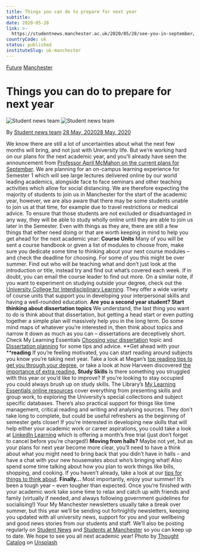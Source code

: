```yaml
---
title: Things you can do to prepare for next year
subtitle: 
date: 2020-05-28
link: >-
  https://studentnews.manchester.ac.uk/2020/05/28/see-you-in-september/
countryCode: uk
status: published
instituteSlug: uk-manchester
---
```

[Future](https://studentnews.manchester.ac.uk/category/future/) [Manchester](https://studentnews.manchester.ac.uk/category/manchester/)

# Things you can do to prepare for next year 

![Student news team](https://secure.gravatar.com/avatar/f5194825289c52e310a178f3c85d9cb3?s=96&d;=identicon&r;=g) ![Student news team](https://secure.gravatar.com/avatar/f5194825289c52e310a178f3c85d9cb3?s=96&d;=identicon&r;=g)

By [Student news team](https://studentnews.manchester.ac.uk/author/uomstudentnews/) [28 May, 202028 May, 2020](https://studentnews.manchester.ac.uk/2020/05/28/see-you-in-september/)

We know there are still a lot of uncertainties about what the next few months will bring, and not just with University life. But we’re working hard on our plans for the next academic year, and you’ll already have seen the announcement from [Professor April McMahon on the current plans for September](https://studentnews.manchester.ac.uk/2020/05/14/confirmation-of-start-dates-for-the-academic-year-2020-21-a-message-from-april-mcmahon/). We are planning for an on-campus learning experience for Semester 1 which will see large lectures delivered online by our world leading academics, alongside face to face seminars and other teaching activities which allow for social distancing. We are therefore expecting the majority of students to join us in Manchester for the start of the academic year, however, we are also aware that there may be some students unable to join us at that time, for example due to travel restrictions or medical advice. To ensure that those students are not excluded or disadvantaged in any way, they will be able to study wholly online until they are able to join us later in the Semester. Even with things as they are, there are still a few things that either need doing or that are worth keeping in mind to help you get ahead for the next academic year: **Course Units** Many of you will be sent a course handbook or given a list of modules to choose from, make sure you dedicate some time to thinking about your next course modules – and check the deadline for choosing. For some of you this might be over summer. Find out who will be teaching what and don’t just look at the introduction or title, instead try and find out what’s covered each week. If in doubt, you can email the course leader to find out more. On a similar note, if you want to experiment on studying outside your degree, check out the [University College for Interdisciplinary Learning](http://www.college.manchester.ac.uk/). They offer a wide variety of course units that support you in developing your interpersonal skills and having a well-rounded education. **Are you a second year student? Start thinking about dissertation topics** We understand, the last thing you want to do is think about that dissertation, but getting a head start or even putting together a simple plan will massively help you in the long term. Do some mind maps of whatever you’re interested in, then think about topics and narrow it down as much as you can – dissertations are deceptively short. Check My Learning Essentials [Choosing your dissertation](https://www.escholar.manchester.ac.uk/learning-objects/mle/dissertation-topic/story_html5.html) topic and [Dissertation planning](https://www.escholar.manchester.ac.uk/learning-objects/mle/dissertation-planning/story_html5.html) for some tips and advice. **Get ahead with your ****reading** If you’re feeling motivated, you can start reading around subjects you know you’re taking next year. Take a look at Megan’s [top reading tips to get you through your degree](https://studentnews.manchester.ac.uk/2019/11/26/top-reading-tips-to-get-you-through-your-degree/), or take a look at how Harveen discovered [the importance of extra reading.](https://studentnews.manchester.ac.uk/2019/01/10/why-is-extra-reading-important/) **Study Skills** Is there something you struggled with this year or you’d like to improve? If you’re looking to stay occupied you could always brush up on study skills. The Library’s [ My Learning Essentials online resources](https://www.library.manchester.ac.uk/using-the-library/students/training-and-skills-support/my-learning-essentials/online-resources/) cover everything from presenting skills and group work, to exploring the University’s special collections and subject specific databases. There’s also practical support for things like time management, critical reading and writing and analysing sources. They don’t take long to complete, but could be useful refreshers as the beginning of semester gets closer! If you’re interested in developing new skills that will help either your academic work or career aspirations, you could take a look at [LinkedIn Learning](https://www.linkedin.com/learning/) which is offering a month’s free trial (just don’t forget to cancel before you’re charged!) **Moving from halls?** Maybe not yet, but as your plans for next year become more clear, you’ll need to have a think about what you might need to bring back that you didn’t have in halls – and have a chat with your new housemates about who’s bringing what! Also spend some time talking about how you plan to work things like bills, shopping, and cooking. If you haven’t already, take a look at our [tips for things to think about](https://studentnews.manchester.ac.uk/2018/09/18/6-things-to-consider-when-moving-from-halls-to-private-accommodation/). **Finally…** Most importantly, enjoy your summer! It’s been a tough year – even tougher than expected. Once you’re finished with your academic work take some time to relax and catch up with friends and family (virtually if needed, and always following government guidelines for socialising!) Your My Manchester newsletters usually take a break over summer, but this year we’ll be sending out fortnightly newsletters, keeping you updated with all university news, support for you and your wellbeing and good news stories from our students and staff. We’ll also be posting regularly on [Student News](https://studentnews.manchester.ac.uk/) and [Students at Manchester](https://www.facebook.com/StudentsatManchester/) so you can keep up to date. We hope to see you all next academic year! Photo by [Thought Catalog](https://unsplash.com/@thoughtcatalog?utm_source=unsplash&utm;_medium=referral&utm;_content=creditCopyText) on [Unsplash](https://unsplash.com/s/photos/summer-reading?utm_source=unsplash&utm;_medium=referral&utm;_content=creditCopyText) 
